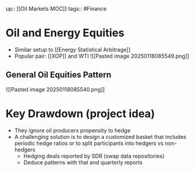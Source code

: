 up:: [[Oil Markets MOC]]
tags:: #Finance 
# Oil and Energy Equities
- Similar setup to [[Energy Statistical Arbitrage]]
- Popular pair: [[XOP]] and WTI
![[Pasted image 20250118085549.png]]

## General Oil Equities Pattern
![[Pasted image 20250118085540.png]]

# Key Drawdown (project idea)
- They ignore oil producers propensity to hedge
- A challenging solution is to design a customized basket that includes periodic hedge ratios or to split participants into hedgers vs non-hedgers
	- Hedging deals reported by SDR (swap data repositories)
	- Deduce patterns with that and quarterly reports